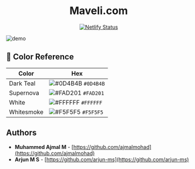 <h1 align="center">
  Maveli.com 
</h1>

<p align="center">
  <a href="https://maveli-portfolio-ajmal-arjun.netlify.app/" target="_blank">
    <img src="https://api.netlify.com/api/v1/badges/1963b488-7b78-48c9-9e2d-6fb5e47ab3af/deploy-status" alt="Netlify Status" />
  </a>
</p>



![demo](https://raw.githubusercontent.com/arjun-ms/portfolio-onam-contest/master/assets/img/demo.jpg)


## 🎨 Color Reference

| Color          | Hex                                                                |
| -------------- | ------------------------------------------------------------------ |
| Dark Teal           | ![#0D4B4B](https://via.placeholder.com/10/0a192f?text=+) `#0D4B4B` |
| Supernova     | ![#FAD201](https://via.placeholder.com/10/0a192f?text=+) `#FAD201` |
| White          | ![#FFFFFF](https://via.placeholder.com/10/e6f1ff?text=+) `#FFFFFF` |
| Whitesmoke         | ![#F5F5F5](https://via.placeholder.com/10/64ffda?text=+) `#F5F5F5` |


## Authors

- **Muhammed Ajmal M** - [https://github.com/ajmalmohad](https://github.com/ajmalmohad)
- **Arjun M S** - [https://github.com/arjun-ms](https://github.com/arjun-ms)

